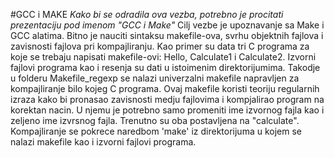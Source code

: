 #GCC i MAKE
*Kako bi se odradila ova vezba, potrebno je procitati prezentaciju pod imenom "GCC i Make"*
Cilj vezbe je upoznavanje sa Make i GCC alatima. Bitno je nauciti sintaksu makefile-ova, svrhu objektnih fajlova i zavisnosti fajlova pri kompajliranju.
Kao primer su data tri C programa za koje se trebaju napisati makefile-ovi: Hello, Calculate1 i Calculate2. Izvorni fajlovi programa kao i resenja su dati u istoimenim direktorijumima.
Takodje u folderu Makefile_regexp se nalazi univerzalni makefile napravljen za kompajliranje bilo kojeg C programa. Ovaj makefile koristi teoriju regularnih izraza kako bi pronasao zavisnosti medju fajlovima i kompjalirao program na korektan nacin. U njemu je potrebno samo promeniti ime izvornog fajla kao i zeljeno ime izvrsnog fajla. Trenutno su oba postavljena na "calculate". Kompajliranje se pokrece naredbom 'make' iz direktorijuma u kojem se nalazi makefile kao i izvorni fajlovi programa.

